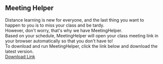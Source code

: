 ## Meeting Helper
Distance learning is new for everyone, and the last thing you want to happen to you is to miss your class and be tardy.  
However, don't worry, that's why we have MeetingHelper.  
Based on your schedule, MeetingHelper will open your class meeting link in your browser automatically so that you don't have to!  
To download and run MeetingHelper, click the link below and download the latest version.  
[Download Link](https://github.com/jonathanjma/MeetingHelper/releases)